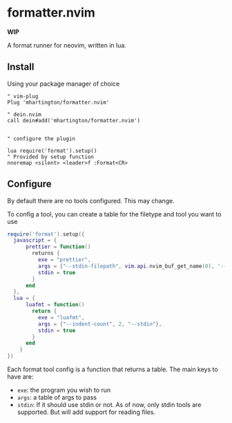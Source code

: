 # formatter.nvim

**WIP**

A format runner for neovim, written in lua.

## Install

Using your package manager of choice

```vim
" vim-plug
Plug 'mhartington/formatter.nvim'

" dein.nvim
call dein#add('mhartington/formatter.nvim')


" configure the plugin

lua require('format').setup()
" Provided by setup function
nnoremap <silent> <leader>f :Format<CR>
```

## Configure

By default there are no tools configured. This may change.

To config a tool, you can create a table for the filetype and tool you want to use

```lua
require('format').setup({
  javascript = {
      prettier = function()
        returns {
          exe = "prettier",
          args = {"--stdin-filepath", vim.api.nvim_buf_get_name(0), '--single-quote'},
          stdin = true
        }
      end
  },
  lua = {
      luafmt = function()
        return {
          exe = "luafmt",
          args = {"--indent-count", 2, "--stdin"},
          stdin = true
        }
      end
    }
})
```

Each format tool config is a function that returns a table.
The main keys to have are:

- `exe`: the program you wish to run
- `args`: a table of args to pass
- `stdin`: If it should use stdin or not. As of now, only stdin tools are supported. But will add support for reading files.
